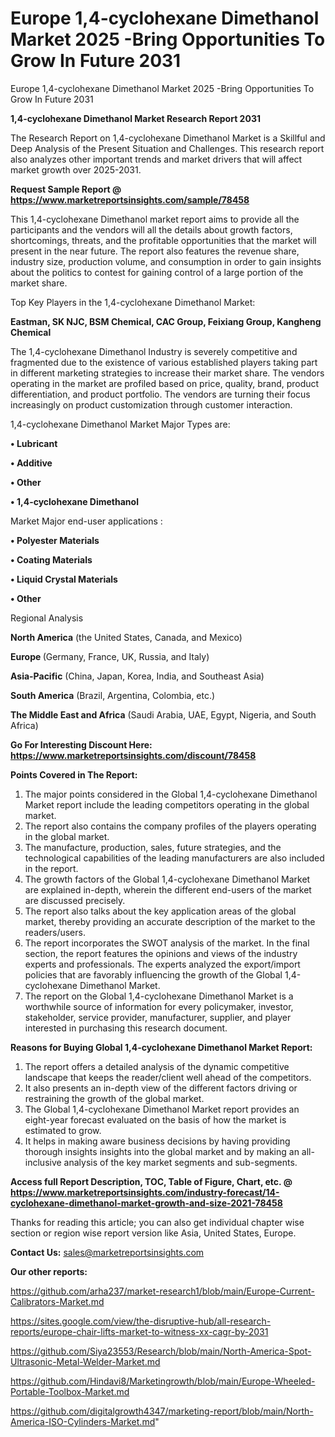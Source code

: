 # Europe 1,4-cyclohexane Dimethanol Market 2025 -Bring Opportunities To Grow In Future 2031
Europe 1,4-cyclohexane Dimethanol Market 2025 -Bring Opportunities To Grow In Future 2031

<strong>1,4-cyclohexane Dimethanol Market Research Report 2031</strong>

The Research Report on 1,4-cyclohexane Dimethanol Market is a Skillful and Deep Analysis of the Present Situation and Challenges. This research report also analyzes other important trends and market drivers that will affect market growth over 2025-2031.

<strong>Request Sample Report @ <a href=https://www.marketreportsinsights.com/sample/78458>https://www.marketreportsinsights.com/sample/78458</a></strong>

This 1,4-cyclohexane Dimethanol market report aims to provide all the participants and the vendors will all the details about growth factors, shortcomings, threats, and the profitable opportunities that the market will present in the near future. The report also features the revenue share, industry size, production volume, and consumption in order to gain insights about the politics to contest for gaining control of a large portion of the market share.

Top Key Players in the 1,4-cyclohexane Dimethanol Market:

<strong>Eastman, SK NJC, BSM Chemical, CAC Group, Feixiang Group, Kangheng Chemical</strong>

The 1,4-cyclohexane Dimethanol Industry is severely competitive and fragmented due to the existence of various established players taking part in different marketing strategies to increase their market share. The vendors operating in the market are profiled based on price, quality, brand, product differentiation, and product portfolio. The vendors are turning their focus increasingly on product customization through customer interaction.

1,4-cyclohexane Dimethanol Market Major Types are:

<strong>• Lubricant

• Additive

• Other

• 1,4-cyclohexane Dimethanol</strong>

Market Major end-user applications :

<strong>• Polyester Materials

• Coating Materials

• Liquid Crystal Materials

• Other</strong>

Regional Analysis

</u><strong><b>North America</b></strong> (the United States, Canada, and Mexico)

<strong><b>Europe </b></strong>(Germany, France, UK, Russia, and Italy)

<strong><b>Asia-Pacific</b></strong> (China, Japan, Korea, India, and Southeast Asia)

<strong><b>South America</b></strong> (Brazil, Argentina, Colombia, etc.)

<strong><b>The Middle East and Africa</b></strong> (Saudi Arabia, UAE, Egypt, Nigeria, and South Africa)

<strong>Go For Interesting Discount Here: <a href=https://www.marketreportsinsights.com/discount/78458>https://www.marketreportsinsights.com/discount/78458</a></strong>

<strong>Points Covered in The Report:</strong>
<ol>
  <li>The major points considered in the Global 1,4-cyclohexane Dimethanol Market report include the leading competitors operating in the global market.</li>
  <li>The report also contains the company profiles of the players operating in the global market.</li>
  <li>The manufacture, production, sales, future strategies, and the technological capabilities of the leading manufacturers are also included in the report.</li>
  <li>The growth factors of the Global 1,4-cyclohexane Dimethanol Market are explained in-depth, wherein the different end-users of the market are discussed precisely.</li>
  <li>The report also talks about the key application areas of the global market, thereby providing an accurate description of the market to the readers/users.</li>
  <li>The report incorporates the SWOT analysis of the market. In the final section, the report features the opinions and views of the industry experts and professionals. The experts analyzed the export/import policies that are favorably influencing the growth of the Global 1,4-cyclohexane Dimethanol Market.</li>
  <li>The report on the Global 1,4-cyclohexane Dimethanol Market is a worthwhile source of information for every policymaker, investor, stakeholder, service provider, manufacturer, supplier, and player interested in purchasing this research document.</li>
</ol>
<strong>Reasons for Buying Global 1,4-cyclohexane Dimethanol Market Report:</strong>

<ol>
  <li>The report offers a detailed analysis of the dynamic competitive landscape that keeps the reader/client well ahead of the competitors.</li>
  <li>It also presents an in-depth view of the different factors driving or restraining the growth of the global market.</li>
  <li>The Global 1,4-cyclohexane Dimethanol Market report provides an eight-year forecast evaluated on the basis of how the market is estimated to grow.</li>
  <li>It helps in making aware business decisions by having providing thorough insights insights into the global market and by making an all-inclusive analysis of the key market segments and sub-segments.</li>
</ol>
<strong>Access full Report Description, TOC, Table of Figure, Chart, etc. @ <a href=https://www.marketreportsinsights.com/industry-forecast/14-cyclohexane-dimethanol-market-growth-and-size-2021-78458>https://www.marketreportsinsights.com/industry-forecast/14-cyclohexane-dimethanol-market-growth-and-size-2021-78458</a></strong>


Thanks for reading this article; you can also get individual chapter wise section or region wise report version like Asia, United States, Europe.

<strong>Contact Us:</strong>
sales@marketreportsinsights.com

<strong>Our other reports:</strong>

<a href=https://github.com/arha237/market-research1/blob/main/Europe-Current-Calibrators-Market.md>https://github.com/arha237/market-research1/blob/main/Europe-Current-Calibrators-Market.md</a>

<a href=https://sites.google.com/view/the-disruptive-hub/all-research-reports/europe-chair-lifts-market-to-witness-xx-cagr-by-2031>https://sites.google.com/view/the-disruptive-hub/all-research-reports/europe-chair-lifts-market-to-witness-xx-cagr-by-2031</a>

<a href=https://github.com/Siya23553/Research/blob/main/North-America-Spot-Ultrasonic-Metal-Welder-Market.md>https://github.com/Siya23553/Research/blob/main/North-America-Spot-Ultrasonic-Metal-Welder-Market.md</a>

<a href=https://github.com/Hindavi8/Marketingrowth/blob/main/Europe-Wheeled-Portable-Toolbox-Market.md>https://github.com/Hindavi8/Marketingrowth/blob/main/Europe-Wheeled-Portable-Toolbox-Market.md</a>

<a href=https://github.com/digitalgrowth4347/marketing-report/blob/main/North-America-ISO-Cylinders-Market.md>https://github.com/digitalgrowth4347/marketing-report/blob/main/North-America-ISO-Cylinders-Market.md</a>"
